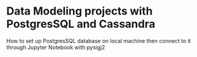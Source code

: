 # Data Modeling projects with PostgresSQL and Cassandra

How to set up PostgresSQL database on local machine then connect to it through Jupyter Notebook with pysigj2